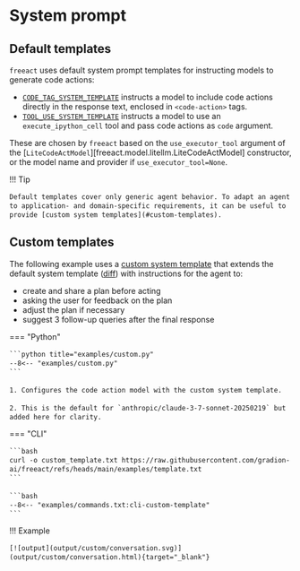 # System prompt

## Default templates

`freeact` uses default system prompt templates for instructing models to generate code actions:

- [`CODE_TAG_SYSTEM_TEMPLATE`](https://github.com/gradion-ai/freeact/blob/main/freeact/model/prompt/system_tag.py) instructs a model to include code actions directly in the response text, enclosed in `<code-action>` tags.
- [`TOOL_USE_SYSTEM_TEMPLATE`](https://github.com/gradion-ai/freeact/blob/main/freeact/model/prompt/system_tool.py) instructs a model to use an `execute_ipython_cell` tool and pass code actions as `code` argument.

These are chosen by `freeact` based on the `use_executor_tool` argument of the [`LiteCodeActModel`][freeact.model.litellm.LiteCodeActModel] constructor, or the model name and provider if `use_executor_tool=None`.

!!! Tip

    Default templates cover only generic agent behavior. To adapt an agent to application- and domain-specific requirements, it can be useful to provide [custom system templates](#custom-templates).

## Custom templates

The following example uses a [custom system template](https://github.com/gradion-ai/freeact/blob/main/examples/custom_template.py) that extends the default system template ([diff](system-prompt-diff.html)) with instructions for the agent to:

- create and share a plan before acting
- asking the user for feedback on the plan
- adjust the plan if necessary
- suggest 3 follow-up queries after the final response

=== "Python"

    ```python title="examples/custom.py"
    --8<-- "examples/custom.py"
    ```

    1. Configures the code action model with the custom system template.

    2. This is the default for `anthropic/claude-3-7-sonnet-20250219` but added here for clarity.

=== "CLI"

    ```bash
    curl -o custom_template.txt https://raw.githubusercontent.com/gradion-ai/freeact/refs/heads/main/examples/template.txt
    ```

    ```bash
    --8<-- "examples/commands.txt:cli-custom-template"
    ```

!!! Example

    [![output](output/custom/conversation.svg)](output/custom/conversation.html){target="_blank"}
